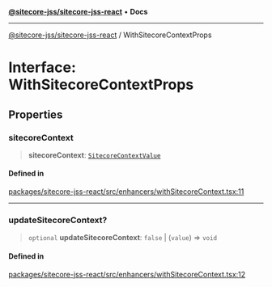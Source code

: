 [**@sitecore-jss/sitecore-jss-react**](../README.md) • **Docs**

***

[@sitecore-jss/sitecore-jss-react](../README.md) / WithSitecoreContextProps

# Interface: WithSitecoreContextProps

## Properties

### sitecoreContext

> **sitecoreContext**: [`SitecoreContextValue`](../type-aliases/SitecoreContextValue.md)

#### Defined in

[packages/sitecore-jss-react/src/enhancers/withSitecoreContext.tsx:11](https://github.com/Sitecore/jss/blob/f73438462e859a2e4056c173073deed1d51387b8/packages/sitecore-jss-react/src/enhancers/withSitecoreContext.tsx#L11)

***

### updateSitecoreContext?

> `optional` **updateSitecoreContext**: `false` \| (`value`) => `void`

#### Defined in

[packages/sitecore-jss-react/src/enhancers/withSitecoreContext.tsx:12](https://github.com/Sitecore/jss/blob/f73438462e859a2e4056c173073deed1d51387b8/packages/sitecore-jss-react/src/enhancers/withSitecoreContext.tsx#L12)
